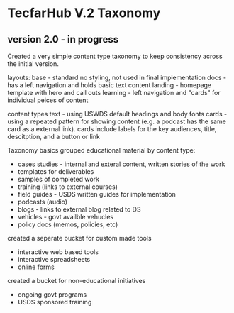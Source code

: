 # TecfarHub V.2 Taxonomy 

## version 2.0 - in progress
Created a very simple content type taxonomy to keep consistency across the initial version.

layouts:
base - standard no styling, not used in final implementation
docs - has a left navigation and holds basic text content
landing - homepage template with hero and call outs
learning - left navigation and "cards" for individual peices of content

content types
text - using USWDS default headings and body fonts
cards - using a repeated pattern for showing content (e.g. a podcast has the same card as a external link). cards include labels for the key audiences, title, descitption, and a button or link

Taxonomy basics
grouped educational material by content type:
- cases studies - internal and exteral content, written stories of the work
- templates for deliverables
- samples of completed work
- training (links to external courses)
- field guides - USDS written guides for implementation
- podcasts (audio)
- blogs - links to external blog related to DS
- vehicles - govt availble vehucles
- policy docs (memos, policies, etc)

created a seperate bucket for custom made tools
- interactive web based tools
- interactive spreadsheets
- online forms

created a bucket for non-educational initiatives
- ongoing govt programs
- USDS sponsored training

